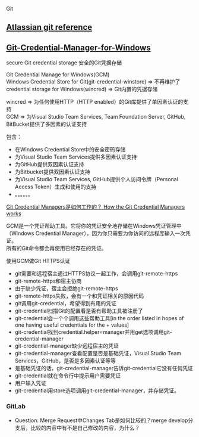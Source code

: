 Git


## [Atlassian git reference](https://www.atlassian.com/git)

## [Git-Credential-Manager-for-Windows](https://github.com/Microsoft/Git-Credential-Manager-for-Windows)  

secure Git credential storage 安全的Git凭据存储  

Git Credential Manage for Windows(GCM)  
Windows Credential Store for Git(git-credential-winstore) => 不再维护了  
credential storage for Windows(wincred) => Git内置的凭据存储  

wincred => 为任何使用HTTP（HTTP enabled）的Git库提供了单因素认证的支持  
GCM => 为Visual Studio Team Services, Team Foundation Server, GitHub, BitBucket提供了多因素的认证支持  

包含：  
+ 在Windows Credential Store中的安全密码存储
+ 为Visual Studio Team Services提供多因素认证支持  
+ 为GitHub提供双因素认证支持  
+ 为Bitbucket提供双因素认证支持  
+ 为Visual Studio Team Services, GitHub提供个人访问令牌（Personal Access Token）生成和使用的支持  
+ 。。。。。。

[Git Credential Managers是如何工作的？ How the Git Credential Managers works](https://github.com/Microsoft/Git-Credential-Manager-for-Windows/wiki/How-the-Git-Credential-Managers-works)  

GCM是一个凭证帮助工具。它将你的凭证安全地存储在Windows凭证管理中（Windows Credential Manager），因为你只需要为你访问的远程库输入一次凭证。  
所有的Git命令都会再使用已经存在的凭证。

使用GCM做Git HTTPS认证  

+ git需要和远程宿主通过HTTPS协议一起工作，会调用git-remote-https  
+ git-remote-https和宿主协商  
+ 由于缺少凭证，宿主会拒绝git-remote-https  
+ git-remote-https失败，会有一个和凭证相关的原因代码  
+ git调用git-credential，希望得到有用的凭证  
+ git-credential扫描Git的配置看是否有帮助工具被注册了  
+ git-credential会一个个调用这些帮助工具[in the order listed in hopes of one having useful credentials for the + values]  
+ git-credential找到credential.helper=manager并用get选项调用git-credential-manager  
+ git-credential-manager缺少远程宿主的凭证  
+ git-credential-manager查看配置是否是基础凭证，Visual Studio Team Services，GitHub，是否是多因素认证等等  
+ 是基础凭证的话，git-credential-manager告诉git-credential它没有任何凭证  
+ git-credential就在命令行中提示用户需要凭证  
+ 用户输入凭证
+ git-credential用store选项调用git-credential-manager，并存储凭证。

### GitLab
+ Question: Merge Request中Changes Tab是如何比较的？merge develop分支后，比较的内容中有不是自己修改的内容，为什么？

